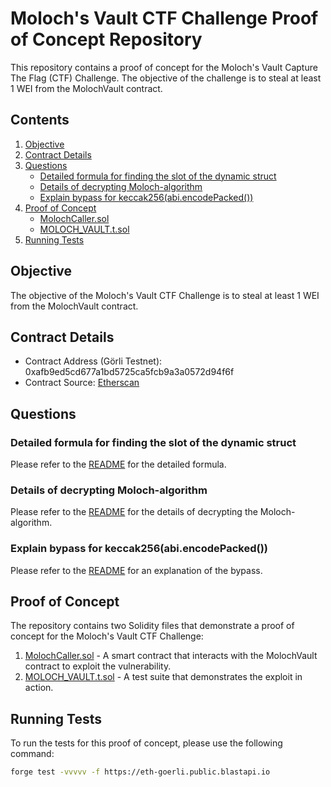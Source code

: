 # Moloch's Vault CTF Challenge Proof of Concept Repository

This repository contains a proof of concept for the Moloch's Vault Capture The Flag (CTF) Challenge. The objective of the challenge is to steal at least 1 WEI from the MolochVault contract.

## Contents

1. [Objective](#objective)
2. [Contract Details](#contract-details)
3. [Questions](#questions)
   - [Detailed formula for finding the slot of the dynamic struct](#detailed-formula-for-finding-the-slot-of-the-dynamic-struct)
   - [Details of decrypting Moloch-algorithm](#details-of-decrypting-moloch-algorithm)
   - [Explain bypass for keccak256(abi.encodePacked())](#explain-bypass-for-keccak256abiencodepacked)
4. [Proof of Concept](#proof-of-concept)
   - [MolochCaller.sol](#molochcallersol)
   - [MOLOCH_VAULT.t.sol](#moloch_vaulttsol)
5. [Running Tests](#running-tests)

## Objective

The objective of the Moloch's Vault CTF Challenge is to steal at least 1 WEI from the MolochVault contract.

## Contract Details

- Contract Address (Görli Testnet): 0xafb9ed5cd677a1bd5725ca5fcb9a3a0572d94f6f
- Contract Source: [Etherscan](https://goerli.etherscan.io/address/0xaFB9ed5cD677a1bD5725Ca5FcB9a3a0572D94f6f#code)

## Questions

### Detailed formula for finding the slot of the dynamic struct

Please refer to the [README](POC.md#detailed-formula-for-finding-the-slot-of-the-dynamic-struct) for the detailed formula.

### Details of decrypting Moloch-algorithm

Please refer to the [README](POC.md#details-of-decrypting-moloch-algorithm) for the details of decrypting the Moloch-algorithm.

### Explain bypass for keccak256(abi.encodePacked())

Please refer to the [README](POC.md#explain-bypass-for-keccak256abiencodepacked) for an explanation of the bypass.

## Proof of Concept

The repository contains two Solidity files that demonstrate a proof of concept for the Moloch's Vault CTF Challenge:

1. [MolochCaller.sol](./src/MolochCaller.sol) - A smart contract that interacts with the MolochVault contract to exploit the vulnerability.
2. [MOLOCH_VAULT.t.sol](./test/MOLOCH_VAULT.t.sol) - A test suite that demonstrates the exploit in action.

## Running Tests

To run the tests for this proof of concept, please use the following command:

```bash
forge test -vvvvv -f https://eth-goerli.public.blastapi.io
```
